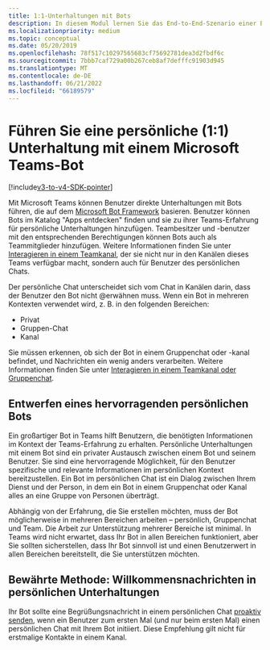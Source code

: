 ```yaml
---
title: 1:1-Unterhaltungen mit Bots
description: In diesem Modul lernen Sie das End-to-End-Szenario einer Einzelunterhaltung mit einem Bot in Microsoft Teams
ms.localizationpriority: medium
ms.topic: conceptual
ms.date: 05/20/2019
ms.openlocfilehash: 78f517c10297565683cf75692781dea3d2fbdf6c
ms.sourcegitcommit: 7bbb7caf729a00b267ceb8af7defffc91903d945
ms.translationtype: MT
ms.contentlocale: de-DE
ms.lasthandoff: 06/21/2022
ms.locfileid: "66189579"
---
```

# <a name="have-a-personal-one-on-one-conversation-with-a-microsoft-teams-bot"></a>Führen Sie eine persönliche (1:1) Unterhaltung mit einem Microsoft Teams-Bot

[!include[v3-to-v4-SDK-pointer](~/includes/v3-to-v4-pointer-bots.md)]

Mit Microsoft Teams können Benutzer direkte Unterhaltungen mit Bots führen, die auf dem [Microsoft Bot Framework](/azure/bot-service/?view=azure-bot-service-3.0&preserve-view=true) basieren. Benutzer können Bots im Katalog "Apps entdecken" finden und sie zu ihrer Teams-Erfahrung für persönliche Unterhaltungen hinzufügen. Teambesitzer und -benutzer mit den entsprechenden Berechtigungen können Bots auch als Teammitglieder hinzufügen. Weitere Informationen finden Sie unter [Interagieren in einem Teamkanal](~/resources/bot-v3/bot-conversations/bots-conv-channel.md), der sie nicht nur in den Kanälen dieses Teams verfügbar macht, sondern auch für Benutzer des persönlichen Chats.

Der persönliche Chat unterscheidet sich vom Chat in Kanälen darin, dass der Benutzer den Bot nicht @erwähnen muss. Wenn ein Bot in mehreren Kontexten verwendet wird, z. B. in den folgenden Bereichen:

* Privat
* Gruppen-Chat
* Kanal

Sie müssen erkennen, ob sich der Bot in einem Gruppenchat oder -kanal befindet, und Nachrichten ein wenig anders verarbeiten. Weitere Informationen finden Sie unter [Interagieren in einem Teamkanal oder Gruppenchat](~/resources/bot-v3/bot-conversations/bots-conv-proactive.md).

## <a name="designing-a-great-personal-bot"></a>Entwerfen eines hervorragenden persönlichen Bots

Ein großartiger Bot in Teams hilft Benutzern, die benötigten Informationen im Kontext der Teams-Erfahrung zu erhalten. Persönliche Unterhaltungen mit einem Bot sind ein privater Austausch zwischen einem Bot und seinem Benutzer. Sie sind eine hervorragende Möglichkeit, für den Benutzer spezifische und relevante Informationen im persönlichen Kontext bereitzustellen. Ein Bot im persönlichen Chat ist ein Dialog zwischen Ihrem Dienst und der Person, in dem ein Bot in einem Gruppenchat oder Kanal alles an eine Gruppe von Personen überträgt.

Abhängig von der Erfahrung, die Sie erstellen möchten, muss der Bot möglicherweise in mehreren Bereichen arbeiten – persönlich, Gruppenchat und Team. Die Arbeit zur Unterstützung mehrerer Bereiche ist minimal. In Teams wird nicht erwartet, dass Ihr Bot in allen Bereichen funktioniert, aber Sie sollten sicherstellen, dass Ihr Bot sinnvoll ist und einen Benutzerwert in allen Bereichen bereitstellt, die Sie unterstützen möchten.

## <a name="best-practice-welcome-messages-in-personal-conversations"></a>Bewährte Methode: Willkommensnachrichten in persönlichen Unterhaltungen

Ihr Bot sollte eine Begrüßungsnachricht in einem persönlichen Chat [proaktiv senden](~/resources/bot-v3/bot-conversations/bots-conv-proactive.md), wenn ein Benutzer zum ersten Mal (und nur beim ersten Mal) einen persönlichen Chat mit Ihrem Bot initiiert. Diese Empfehlung gilt nicht für erstmalige Kontakte in einem Kanal.

